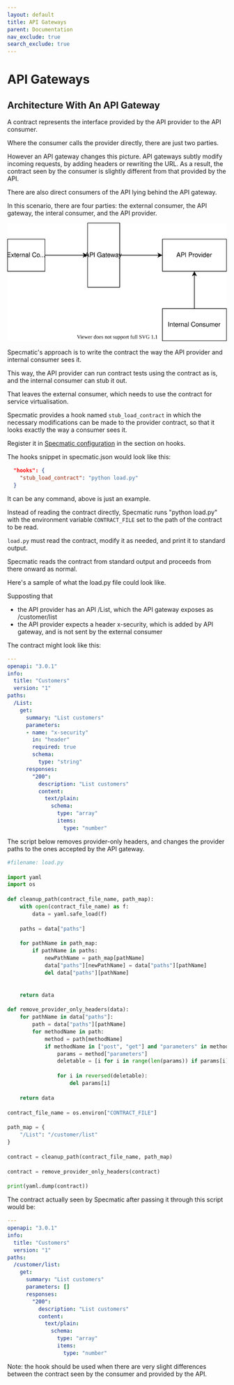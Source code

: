 ```yaml
---
layout: default
title: API Gateways
parent: Documentation
nav_exclude: true
search_exclude: true
---
```

API Gateways
============

## Architecture With An API Gateway

A contract represents the interface provided by the API provider to the API consumer.

Where the consumer calls the provider directly, there are just two parties.

However an API gateway changes this picture. API gateways subtly modify incoming requests, by adding headers or rewriting the URL. As a result, the contract seen by the consumer is slightly different from that provided by the API.

There are also direct consumers of the API lying behind the API gateway.

In this scenario, there are four parties: the external consumer, the API gateway, the interal consumer, and the API provider.

![four party model](/images/four-party-model.svg)

Specmatic's approach is to write the contract the way the API provider and internal consumer sees it.

This way, the API provider can run contract tests using the contract as is, and the internal consumer can stub it out.

That leaves the external consumer, which needs to use the contract for service virtualisation.

Specmatic provides a hook named `stub_load_contract` in which the necessary modifications can be made to the provider contract, so that it looks exactly the way a consumer sees it.

Register it in [Specmatic configuration](/documentation/configuration.html#hooks) in the section on hooks.

The hooks snippet in specmatic.json would look like this:

```json
  "hooks": {
    "stub_load_contract": "python load.py"
  }
```

It can be any command, above is just an example.

Instead of reading the contract directly, Specmatic runs "python load.py" with the environment variable `CONTRACT_FILE` set to the path of the contract to be read.

`load.py` must read the contract, modify it as needed, and print it to standard output.

Specmatic reads the contract from standard output and proceeds from there onward as normal.

Here's a sample of what the load.py file could look like.

Supposting that
* the API provider has an API /List, which the API gateway exposes as /customer/list
* the API provider expects a header x-security, which is added by API gateway, and is not sent by the external consumer

The contract might look like this:

```yaml
---
openapi: "3.0.1"
info:
  title: "Customers"
  version: "1"
paths:
  /List:
    get:
      summary: "List customers"
      parameters:
      - name: "x-security"
        in: "header"
        required: true
        schema:
          type: "string"
      responses:
        "200":
          description: "List customers"
          content:
            text/plain:
              schema:
                type: "array"
                items:
                  type: "number"
```

The script below removes provider-only headers, and changes the provider paths to the ones accepted by the API gateway.

```python
#filename: load.py

import yaml
import os

def cleanup_path(contract_file_name, path_map):
    with open(contract_file_name) as f:
        data = yaml.safe_load(f)

    paths = data["paths"]

    for pathName in path_map:
        if pathName in paths:
            newPathName = path_map[pathName]
            data["paths"][newPathName] = data["paths"][pathName]
            del data["paths"][pathName]


    return data

def remove_provider_only_headers(data):
    for pathName in data["paths"]:
        path = data["paths"][pathName]
        for methodName in path:
            method = path[methodName]
            if methodName in ["post", "get"] and "parameters" in method:
                params = method["parameters"]
                deletable = [i for i in range(len(params)) if params[i]["$ref"].endswith("x-security")]
                
                for i in reversed(deletable):
                    del params[i]
    
    return data

contract_file_name = os.environ["CONTRACT_FILE"]

path_map = {
    "/List": "/customer/list"
}

contract = cleanup_path(contract_file_name, path_map)

contract = remove_provider_only_headers(contract)

print(yaml.dump(contract))
```

The contract actually seen by Specmatic after passing it through this script would be:

```yaml
---
openapi: "3.0.1"
info:
  title: "Customers"
  version: "1"
paths:
  /customer/list:
    get:
      summary: "List customers"
      parameters: []
      responses:
        "200":
          description: "List customers"
          content:
            text/plain:
              schema:
                type: "array"
                items:
                  type: "number"
``````

Note: the hook should be used when there are very slight differences between the contract seen by the consumer and provided by the API.
